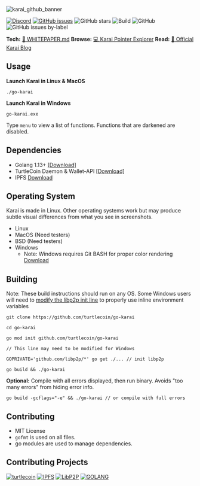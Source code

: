 ![karai_github_banner](https://user-images.githubusercontent.com/34389545/80034381-f6a14d00-84b3-11ea-857a-638322dac890.png)

[![Discord](https://img.shields.io/discord/388915017187328002?label=Join%20Discord)](http://chat.turtlecoin.lol) [![GitHub issues](https://img.shields.io/github/issues/karai/go-karai?label=Issues)](https://github.com/karai/go-karai/issues) ![GitHub stars](https://img.shields.io/github/stars/karai/go-karai?label=Github%20Stars) ![Build](https://github.com/karai/go-karai/workflows/Build/badge.svg) ![GitHub](https://img.shields.io/github/license/karai/go-karai) ![GitHub issues by-label](https://img.shields.io/github/issues/karai/go-karai/Todo)

**Tech:** [📝 WHITEPAPER.md](https://github.com/karai/go-karai/blob/master/docs/WHITEPAPER.md) **Browse:** [💻 Karai Pointer Explorer](https://karaiexplorer.extrahash.org/) **Read:** [🔗 Official Karai Blog](https://karai.io)

## Usage

**Launch Karai in Linux & MacOS**

```
./go-karai
```

**Launch Karai in Windows**

```
go-karai.exe
```

Type `menu` to view a list of functions. Functions that are darkened are disabled.

## Dependencies

-   Golang 1.13+ [[Download]](https://golang.org)
-   TurtleCoin Daemon & Wallet-API [[Download]](http://latest.turtlecoin.lol)
-   IPFS [Download](https://github.com/ipfs/go-ipfs/releases/latest)

## Operating System

Karai is made in Linux. Other operating systems work but may produce subtle visual differences from what you see in screenshots.

-   Linux
-   MacOS (Need testers)
-   BSD (Need testers)
-   Windows
    -   Note: Windows requires Git BASH for proper color rendering [Download](https://gitforwindows.org/)

## Building

Note: These build instructions should run on any OS. Some Windows users will need to [modify the libp2p init line](https://superuser.com/questions/223104/setting-and-using-variable-within-same-command-line-in-windows-cmd-exe) to properly use inline environment variables

```
git clone https://github.com/turtlecoin/go-karai

cd go-karai

go mod init github.com/turtlecoin/go-karai
```

```
// This line may need to be modified for Windows

GOPRIVATE='github.com/libp2p/*' go get ./... // init libp2p
```

```
go build && ./go-karai
```

**Optional:** Compile with all errors displayed, then run binary. Avoids "too many errors" from hiding error info.

`go build -gcflags="-e" && ./go-karai // or compile with full errors`

## Contributing

-   MIT License
-   `gofmt` is used on all files.
-   go modules are used to manage dependencies.

## Contributing Projects

[![turtlecoin](https://user-images.githubusercontent.com/34389545/80266529-fb0b6880-8661-11ea-9a75-4cb066834775.png)](https://turtlecoin.lol)
[![IPFS](https://user-images.githubusercontent.com/34389545/80266356-0c07aa00-8661-11ea-8308-84639318213a.png)](https://ipfs.io)
[![LibP2P](https://user-images.githubusercontent.com/34389545/80266502-e4651180-8661-11ea-8367-54bf59e26470.png)](https://libp2p.io)
[![GOLANG](https://user-images.githubusercontent.com/34389545/80266422-6b65ba00-8661-11ea-836a-d1904ec15b94.png)](https://golang.org)
